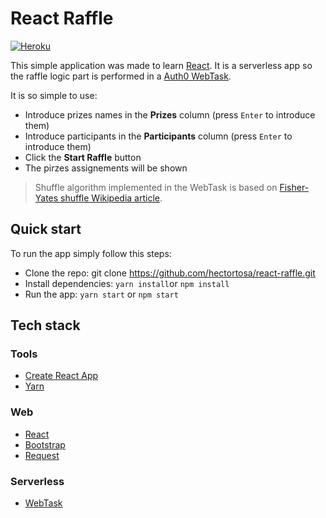 # React Raffle

[![Heroku](http://heroku-badge.herokuapp.com/?app=react-raffle&style=flat&svg=1)](https://react-raffle.herokuapp.com/)

This simple application was made to learn [React](https://github.com/facebook/react). It is a serverless app so the raffle logic part is performed in a [Auth0 WebTask](https://webtask.io/).

It is so simple to use:

- Introduce prizes names in the **Prizes** column (press `Enter` to introduce them)
- Introduce participants in the **Participants** column (press `Enter` to introduce them)
- Click the **Start Raffle** button
- The pirzes assignements will be shown

> Shuffle algorithm implemented in the WebTask is based on [Fisher-Yates shuffle Wikipedia article](https://en.wikipedia.org/wiki/Fisher%E2%80%93Yates_shuffle).

## Quick start

To run the app simply follow this steps:

- Clone the repo: git clone https://github.com/hectortosa/react-raffle.git
- Install dependencies: `yarn install`or `npm install`
- Run the app: `yarn start` or `npm start`

## Tech stack

### Tools

- [Create React App](https://github.com/facebookincubator/create-react-app)
- [Yarn](https://yarnpkg.com/en/)

### Web

- [React](https://github.com/facebook/react)
- [Bootstrap](https://github.com/twbs/bootstrap)
- [Request](https://github.com/request/request)

### Serverless

- [WebTask](https://webtask.io/)
